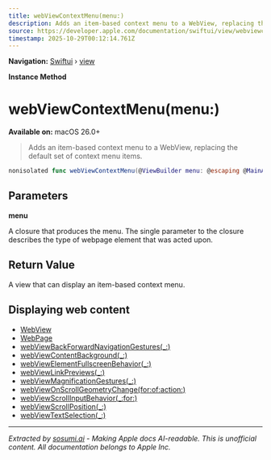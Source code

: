 ```yaml
---
title: webViewContextMenu(menu:)
description: Adds an item-based context menu to a WebView, replacing the default set of context menu items.
source: https://developer.apple.com/documentation/swiftui/view/webviewcontextmenu(menu:)
timestamp: 2025-10-29T00:12:14.761Z
---
```


**Navigation:** [Swiftui](/documentation/swiftui) › [view](/documentation/swiftui/view)

**Instance Method**

# webViewContextMenu(menu:)

**Available on:** macOS 26.0+

> Adds an item-based context menu to a WebView, replacing the default set of context menu items.

```swift
nonisolated func webViewContextMenu(@ViewBuilder menu: @escaping @MainActor (WebView.ActivatedElementInfo) -> some View) -> some View
```

## Parameters

**menu**

A closure that produces the menu. The single parameter to the closure describes the type of webpage element that was acted upon.



## Return Value

A view that can display an item-based context menu.

## Displaying web content

- [WebView](/documentation/WebKit/WebView-swift.struct)
- [WebPage](/documentation/WebKit/WebPage)
- [webViewBackForwardNavigationGestures(_:)](/documentation/swiftui/view/webviewbackforwardnavigationgestures(_:))
- [webViewContentBackground(_:)](/documentation/swiftui/view/webviewcontentbackground(_:))
- [webViewElementFullscreenBehavior(_:)](/documentation/swiftui/view/webviewelementfullscreenbehavior(_:))
- [webViewLinkPreviews(_:)](/documentation/swiftui/view/webviewlinkpreviews(_:))
- [webViewMagnificationGestures(_:)](/documentation/swiftui/view/webviewmagnificationgestures(_:))
- [webViewOnScrollGeometryChange(for:of:action:)](/documentation/swiftui/view/webviewonscrollgeometrychange(for:of:action:))
- [webViewScrollInputBehavior(_:for:)](/documentation/swiftui/view/webviewscrollinputbehavior(_:for:))
- [webViewScrollPosition(_:)](/documentation/swiftui/view/webviewscrollposition(_:))
- [webViewTextSelection(_:)](/documentation/swiftui/view/webviewtextselection(_:))

---

*Extracted by [sosumi.ai](https://sosumi.ai) - Making Apple docs AI-readable.*
*This is unofficial content. All documentation belongs to Apple Inc.*
